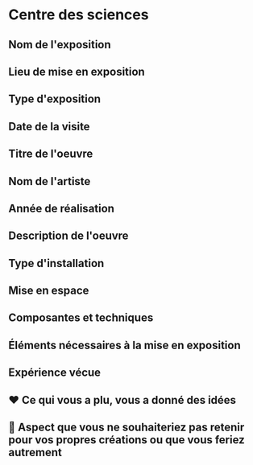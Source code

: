 # Centre des sciences


## Nom de l'exposition


## Lieu de mise en exposition


## Type d'exposition


## Date de la visite


## Titre de l'oeuvre



## Nom de l'artiste



## Année de réalisation 



## Description de l'oeuvre



## Type d'installation 



## Mise en espace




## Composantes et techniques


## Éléments nécessaires à la mise en exposition


## Expérience vécue


## ❤️ Ce qui vous a plu, vous a donné des idées


## 🤔 Aspect que vous ne souhaiteriez pas retenir pour vos propres créations ou que vous feriez autrement

